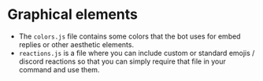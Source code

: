 # Graphical elements
- The `colors.js` file contains some colors that the bot uses for embed replies or other aesthetic elements.
- `reactions.js` is a file where you can include custom or standard emojis / discord reactions so that you can simply require that file in your command and use them.
